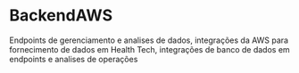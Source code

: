 # BackendAWS
Endpoints de gerenciamento e analises de dados, integrações da AWS para fornecimento de dados em Health Tech, integrações de banco de dados em endpoints e analises de operações
